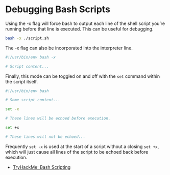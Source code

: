 # Debugging Bash Scripts

Using the -x flag will force bash to output each line of the shell script you’re running before that line is executed. This can be useful for debugging.

```bash
bash -x ./script.sh
```

The -x flag can also be incorporated into the interpreter line.

```bash
#!/usr/bin/env bash -x

# Script content...
```

Finally, this mode can be toggled on and off with the `set` command within the script itself.

```bash
#!/usr/bin/env bash

# Some script content...

set -x

# These lines will be echoed before execution.

set +x

# These lines will not be echoed...
```

Frequently `set -x` is used at the start of a script without a closing `set +x`, which will just cause all lines of the script to be echoed back before execution.

* [TryHackMe: Bash Scripting](https://tryhackme.com/room/bashscripting)
